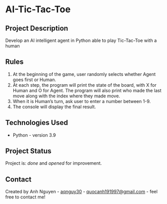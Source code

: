 # AI-Tic-Tac-Toe

## Project Description

Develop an AI intelligent agent in Python able to play Tic-Tac-Toe with a human

## Rules

1.	At the beginning of the game, user randomly selects whether Agent goes first or Human.
2.	At each step, the program will print the state of the board, with X for Human and O for Agent. The program will also print who made the last move along with the index where they made move.
3.	When it is Human’s turn, ask user to enter a number between 1-9. 
4.	The console will display the final result.

## Technologies Used
- Python - version 3.9

## Project Status
Project is: _done_ and _opened_ for improvement.

## Contact
Created by Anh Nguyen - [aqnguy30](https://github.com/aqnguy30) - quocanh191997@gmail.com - feel free to contact me! 
